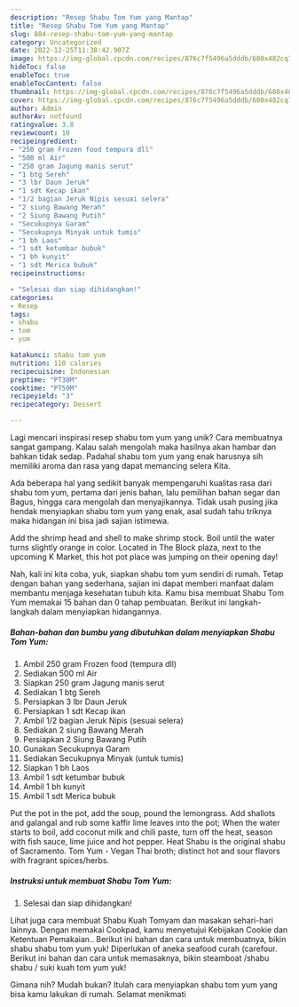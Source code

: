 ```yaml
---
description: "Resep Shabu Tom Yum yang Mantap"
title: "Resep Shabu Tom Yum yang Mantap"
slug: 884-resep-shabu-tom-yum-yang-mantap
category: Uncategorized
date: 2022-12-25T11:38:42.907Z
image: https://img-global.cpcdn.com/recipes/876c7f5496a5dddb/680x482cq70/shabu-tom-yum-foto-resep-utama.jpg
hideToc: false
enableToc: true
enableTocContent: false
thumbnail: https://img-global.cpcdn.com/recipes/876c7f5496a5dddb/680x482cq70/shabu-tom-yum-foto-resep-utama.jpg
cover: https://img-global.cpcdn.com/recipes/876c7f5496a5dddb/680x482cq70/shabu-tom-yum-foto-resep-utama.jpg
author: Admin
authorAv: notfound
ratingvalue: 3.8
reviewcount: 10
recipeingredient:
- "250 gram Frozen food tempura dll"
- "500 ml Air"
- "250 gram Jagung manis serut"
- "1 btg Sereh"
- "3 lbr Daun Jeruk"
- "1 sdt Kecap ikan"
- "1/2 bagian Jeruk Nipis sesuai selera"
- "2 siung Bawang Merah"
- "2 Siung Bawang Putih"
- "Secukupnya Garam"
- "Secukupnya Minyak untuk tumis"
- "1 bh Laos"
- "1 sdt ketumbar bubuk"
- "1 bh kunyit"
- "1 sdt Merica bubuk"
recipeinstructions:

- "Selesai dan siap dihidangkan!"
categories:
- Resep
tags:
- shabu
- tom
- yum

katakunci: shabu tom yum 
nutrition: 110 calories
recipecuisine: Indonesian
preptime: "PT38M"
cooktime: "PT59M"
recipeyield: "3"
recipecategory: Dessert

---
```





Lagi mencari inspirasi resep shabu tom yum yang unik? Cara membuatnya sangat gampang. Kalau salah mengolah maka hasilnya akan hambar dan bahkan tidak sedap. Padahal shabu tom yum yang enak harusnya sih memiliki aroma dan rasa yang dapat memancing selera Kita.





Ada beberapa hal yang sedikit banyak mempengaruhi kualitas rasa dari shabu tom yum, pertama dari jenis bahan, lalu pemilihan bahan segar dan Bagus, hingga cara mengolah dan menyajikannya. Tidak usah pusing jika hendak menyiapkan shabu tom yum yang enak,      asal sudah tahu triknya maka hidangan ini bisa jadi sajian istimewa.














Add the shrimp head and shell to make shrimp stock. Boil until the water turns slightly orange in color. Located in The Block plaza, next to the upcoming K Market, this hot pot place was jumping on their opening day!






Nah, kali ini kita coba, yuk, siapkan shabu tom yum sendiri di rumah. Tetap dengan bahan yang sederhana, sajian ini dapat memberi manfaat dalam membantu menjaga kesehatan tubuh kita. Kamu bisa membuat Shabu Tom Yum memakai 15 bahan dan 0 tahap pembuatan. Berikut ini langkah-langkah dalam menyiapkan hidangannya.

<!--inarticleads1-->

##### Bahan-bahan dan bumbu yang dibutuhkan dalam menyiapkan Shabu Tom Yum:

1. Ambil 250 gram Frozen food (tempura dll)
1. Sediakan 500 ml Air
1. Siapkan 250 gram Jagung manis serut
1. Sediakan 1 btg Sereh
1. Persiapkan 3 lbr Daun Jeruk
1. Persiapkan 1 sdt Kecap ikan
1. Ambil 1/2 bagian Jeruk Nipis (sesuai selera)
1. Sediakan 2 siung Bawang Merah
1. Persiapkan 2 Siung Bawang Putih
1. Gunakan Secukupnya Garam
1. Sediakan Secukupnya Minyak (untuk tumis)
1. Siapkan 1 bh Laos
1. Ambil 1 sdt ketumbar bubuk
1. Ambil 1 bh kunyit
1. Ambil 1 sdt Merica bubuk


Put the pot in the pot, add the soup, pound the lemongrass. Add shallots and galangal and rub some kaffir lime leaves into the pot; When the water starts to boil, add coconut milk and chili paste, turn off the heat, season with fish sauce, lime juice and hot pepper. Heat Shabu is the original shabu of Sacramento. Tom Yum - Vegan Thai broth; distinct hot and sour flavors with fragrant spices/herbs. 

<!--inarticleads2-->

##### Instruksi untuk membuat Shabu Tom Yum:


1. Selesai dan siap dihidangkan!

Lihat juga cara membuat Shabu Kuah Tomyam dan masakan sehari-hari lainnya. Dengan memakai Cookpad, kamu menyetujui Kebijakan Cookie dan Ketentuan Pemakaian.. Berikut ini bahan dan cara untuk membuatnya, bikin shabu shabu tom yum yuk! Diperlukan of aneka seafood curah (carefour. Berikut ini bahan dan cara untuk memasaknya, bikin steamboat /shabu shabu / suki kuah tom yum yuk! 

Gimana nih? Mudah bukan? Itulah cara menyiapkan shabu tom yum yang bisa kamu lakukan di rumah. Selamat menikmati
